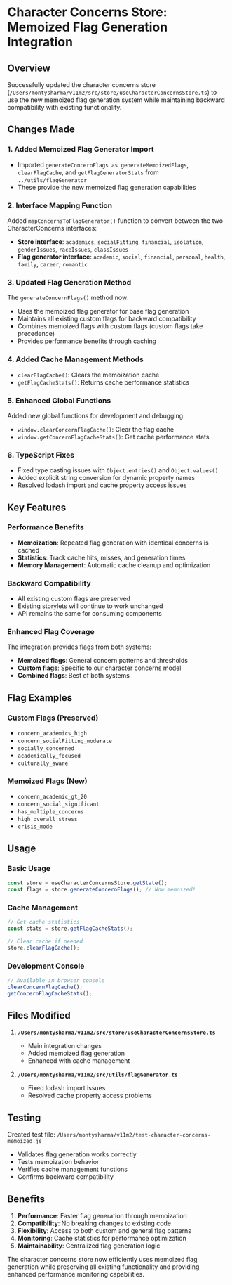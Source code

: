 # Character Concerns Store: Memoized Flag Generation Integration

## Overview
Successfully updated the character concerns store (`/Users/montysharma/v11m2/src/store/useCharacterConcernsStore.ts`) to use the new memoized flag generation system while maintaining backward compatibility with existing functionality.

## Changes Made

### 1. Added Memoized Flag Generator Import
- Imported `generateConcernFlags as generateMemoizedFlags`, `clearFlagCache`, and `getFlagGeneratorStats` from `../utils/flagGenerator`
- These provide the new memoized flag generation capabilities

### 2. Interface Mapping Function
Added `mapConcernsToFlagGenerator()` function to convert between the two CharacterConcerns interfaces:
- **Store interface**: `academics`, `socialFitting`, `financial`, `isolation`, `genderIssues`, `raceIssues`, `classIssues`
- **Flag generator interface**: `academic`, `social`, `financial`, `personal`, `health`, `family`, `career`, `romantic`

### 3. Updated Flag Generation Method
The `generateConcernFlags()` method now:
- Uses the memoized flag generator for base flag generation
- Maintains all existing custom flags for backward compatibility
- Combines memoized flags with custom flags (custom flags take precedence)
- Provides performance benefits through caching

### 4. Added Cache Management Methods
- `clearFlagCache()`: Clears the memoization cache
- `getFlagCacheStats()`: Returns cache performance statistics

### 5. Enhanced Global Functions
Added new global functions for development and debugging:
- `window.clearConcernFlagCache()`: Clear the flag cache
- `window.getConcernFlagCacheStats()`: Get cache performance stats

### 6. TypeScript Fixes
- Fixed type casting issues with `Object.entries()` and `Object.values()`
- Added explicit string conversion for dynamic property names
- Resolved lodash import and cache property access issues

## Key Features

### Performance Benefits
- **Memoization**: Repeated flag generation with identical concerns is cached
- **Statistics**: Track cache hits, misses, and generation times
- **Memory Management**: Automatic cache cleanup and optimization

### Backward Compatibility
- All existing custom flags are preserved
- Existing storylets will continue to work unchanged
- API remains the same for consuming components

### Enhanced Flag Coverage
The integration provides flags from both systems:
- **Memoized flags**: General concern patterns and thresholds
- **Custom flags**: Specific to our character concerns model
- **Combined flags**: Best of both systems

## Flag Examples

### Custom Flags (Preserved)
- `concern_academics_high`
- `concern_socialFitting_moderate`
- `socially_concerned`
- `academically_focused`
- `culturally_aware`

### Memoized Flags (New)
- `concern_academic_gt_20`
- `concern_social_significant`
- `has_multiple_concerns`
- `high_overall_stress`
- `crisis_mode`

## Usage

### Basic Usage
```javascript
const store = useCharacterConcernsStore.getState();
const flags = store.generateConcernFlags(); // Now memoized!
```

### Cache Management
```javascript
// Get cache statistics
const stats = store.getFlagCacheStats();

// Clear cache if needed
store.clearFlagCache();
```

### Development Console
```javascript
// Available in browser console
clearConcernFlagCache();
getConcernFlagCacheStats();
```

## Files Modified

1. **`/Users/montysharma/v11m2/src/store/useCharacterConcernsStore.ts`**
   - Main integration changes
   - Added memoized flag generation
   - Enhanced with cache management

2. **`/Users/montysharma/v11m2/src/utils/flagGenerator.ts`**
   - Fixed lodash import issues
   - Resolved cache property access problems

## Testing

Created test file: `/Users/montysharma/v11m2/test-character-concerns-memoized.js`
- Validates flag generation works correctly
- Tests memoization behavior
- Verifies cache management functions
- Confirms backward compatibility

## Benefits

1. **Performance**: Faster flag generation through memoization
2. **Compatibility**: No breaking changes to existing code
3. **Flexibility**: Access to both custom and general flag patterns
4. **Monitoring**: Cache statistics for performance optimization
5. **Maintainability**: Centralized flag generation logic

The character concerns store now efficiently uses memoized flag generation while preserving all existing functionality and providing enhanced performance monitoring capabilities.